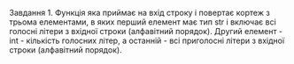 Завдання 1. Функція яка приймає на вхід строку і повертає кортеж з трьома елементами, в яких перший елемент має тип str і включає всі голосні літери з вхідної строки  (алфавітний порядок). Другий елемент - int  - кількість голосних літер, а останній - всі приголосні літери з вхідної строки (алфавітний порядок).
